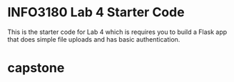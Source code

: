 # INFO3180 Lab 4 Starter Code
This is the starter code for Lab 4 which is requires you to build a Flask app that does simple file uploads and has basic authentication.
# capstone
